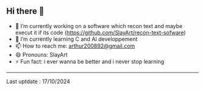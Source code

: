 ## Hi there 👋

- 🔭 I’m currently working on a software which recon text and maybe execut it if its code (https://github.com/SlayArt/recon-text-sofware)
- 🌱 I’m currently learning C and AI developpement
- 📫 How to reach me: arthur200892@gmail.com
- 😄 Pronouns: SlayArt
- ⚡ Fun fact: i ever wanna be better and i never stop learning

-----

Last uptdate : 17/10/2024


